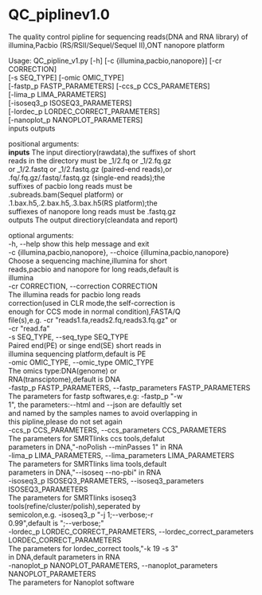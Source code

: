 # QC_piplinev1.0
The quality control pipline for sequencing reads(DNA and RNA library) of illumina,Pacbio (RS/RSII/Sequel/Sequel II),ONT nanopore platform

Usage: QC_pipline_v1.py [-h] [-c {illumina,pacbio,nanopore}] [-cr CORRECTION]  
                        [-s SEQ_TYPE] [-omic OMIC_TYPE]  
                        [-fastp_p FASTP_PARAMETERS] [-ccs_p CCS_PARAMETERS]  
                        [-lima_p LIMA_PARAMETERS]  
                        [-isoseq3_p ISOSEQ3_PARAMETERS]  
                        [-lordec_p LORDEC_CORRECT_PARAMETERS]  
                        [-nanoplot_p NANOPLOT_PARAMETERS]  
                        inputs outputs  

positional arguments:  
  <b>inputs</b>                The input directiory(rawdata),the suffixes of short  
                        reads in the directory must be _1/2.fq or _1/2.fq.gz  
                        or _1/2.fastq or _1/2.fastq.gz (paired-end reads),or  
                        .fq/.fq.gz/.fastq/.fastq.gz (single-end reads);the  
                        suffixes of pacbio long reads must be  
                        .subreads.bam(Sequel platform) or  
                        .1.bax.h5,.2.bax.h5,.3.bax.h5(RS platform);the  
                        suffiexes of nanopore long reads must be .fastq.gz  
  outputs               The output directiory(cleandata and report)  

optional arguments:  
  -h, --help            show this help message and exit  
  -c {illumina,pacbio,nanopore}, --choice {illumina,pacbio,nanopore}  
                        Choose a sequencing machine,illumina for short  
                        reads,pacbio and nanopore for long reads,default is  
                        illumina  
  -cr CORRECTION, --correction CORRECTION  
                        The illumina reads for pacbio long reads  
                        correction(used in CLR mode,the self-correction is  
                        enough for CCS mode in normal condition),FASTA/Q  
                        file(s),e.g. -cr "reads1.fa,reads2.fq,reads3.fq.gz" or  
                        -cr "read.fa"  
  -s SEQ_TYPE, --seq_type SEQ_TYPE  
                        Paired end(PE) or singe end(SE) short reads in  
                        illumina sequencing platform,default is PE  
  -omic OMIC_TYPE, --omic_type OMIC_TYPE  
                        The omics type:DNA(genome) or  
                        RNA(transciptome),default is DNA  
  -fastp_p FASTP_PARAMETERS, --fastp_parameters FASTP_PARAMETERS  
                        The parameters for fastp softwares,e.g: -fastp_p "-w  
                        1", the parameters:--html and --json are defaultly set  
                        and named by the samples names to avoid overlapping in  
                        this pipline,please do not set again  
  -ccs_p CCS_PARAMETERS, --ccs_parameters CCS_PARAMETERS  
                        The parameters for SMRTlinks ccs tools,defalut  
                        parameters in DNA,"-noPolish --minPasses 1" in RNA  
  -lima_p LIMA_PARAMETERS, --lima_parameters LIMA_PARAMETERS  
                        The parameters for SMRTlinks lima tools,default  
                        parameters in DNA,"--isoseq --no-pbi" in RNA  
  -isoseq3_p ISOSEQ3_PARAMETERS, --isoseq3_parameters ISOSEQ3_PARAMETERS  
                        The parameters for SMRTlinks isoseq3  
                        tools(refine/cluster/polish),seperated by  
                        semicolon,e.g. -isoseq3_p "-j 1;--verbose;-r  
                        0.99",default is ";--verbose;"  
  -lordec_p LORDEC_CORRECT_PARAMETERS, --lordec_correct_parameters LORDEC_CORRECT_PARAMETERS  
                        The parameters for lordec_correct tools,"-k 19 -s 3"  
                        in DNA,default parameters in RNA  
  -nanoplot_p NANOPLOT_PARAMETERS, --nanoplot_parameters NANOPLOT_PARAMETERS  
                        The parameters for Nanoplot software  
